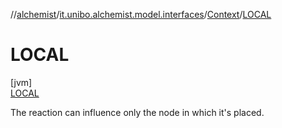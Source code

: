 //[alchemist](../../../../index.md)/[it.unibo.alchemist.model.interfaces](../../index.md)/[Context](../index.md)/[LOCAL](index.md)

# LOCAL

[jvm]\
[LOCAL](index.md)

The reaction can influence only the node in which it's placed.
